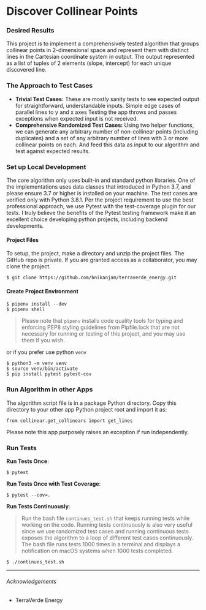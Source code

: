 # Discover Collinear Points

### Desired Results
This project is to implement a comprehensively tested algorithm that groups collinear points in 2-dimensional space and represent them with distinct lines in the Cartesian coordinate system in output. The output represented as a list of tuples of 2 elements (slope, intercept) for each unique discovered line.

### The Approach to Test Cases
- **Trivial Test Cases:** 
These are mostly sanity tests to see expected output for straightforward, understandable inputs.
Simple edge cases of parallel lines to y and x axes
Testing the app throws and passes exceptions when expected input is not received. 
- **Comprehensive Randomized Test Cases:** Using two helper functions, we can generate any arbitrary number of non-collinear points (including duplicates) and a set of any arbitrary number of lines with 3 or more collinear points on each. And feed this data as input to our algorithm and test against expected results.


### Set up Local Development
The core algorithm only uses built-in and standard python libraries. One of the implementations uses data classes that introduced in Python 3.7, and please ensure 3.7 or higher is installed on your machine. The test cases are verified only with Python 3.8.1.
Per the project requirement to use the best professional approach, we use Pytest with the test-coverage plugin for our tests. I truly believe the benefits of the Pytest testing framework make it an excellent choice developing python projects, including backend developments.

#### Project Files
To setup, the project, make a directory and unzip the project files. The GitHub repo is private. If you are granted access as a collaborator, you may clone the project.
```
$ git clone https://github.com/bnikanjam/terraverde_energy.git
``` 
#### Create Project Environment
```
$ pipenv install --dev
$ pipenv shell
```
> Please note that `pipenv` installs code quality tools for typing and enforcing PEP8 styling guidelines from Pipfile.lock that are not necessary for running or testing of this project, and you may use them if you wish.

or if you prefer use python `venv`
```
$ python3 -m venv venv
$ source venv/bin/activate
$ pip install pytest pytest-cov
```

### Run Algorithm in other Apps
The algorithm script file is in a package Python directory. Copy this directory to your other app Python project root and import it as:
```
from collinear.get_collinears import get_lines
```
Please note this app purposely raises an exception if run independently. 

### Run Tests
**Run Tests Once**:
```
$ pytest
```
**Run Tests Once with Test Coverage**:
```
$ pytest --cov=.
```
**Run Tests Continuously**:
> Run the bash file `continues_test.sh` that keeps running tests while working on the code. Running tests continuously is also very useful since we use randomized test cases and running continuous tests exposes the algorithm to a loop of different test cases continuously. The bash file runs tests 1000 times in a terminal and displays a notification on macOS systems when 1000 tests completed.
```
$ ./continues_test.sh
```

---
###### Acknowledgements
- TerraVerde Energy

